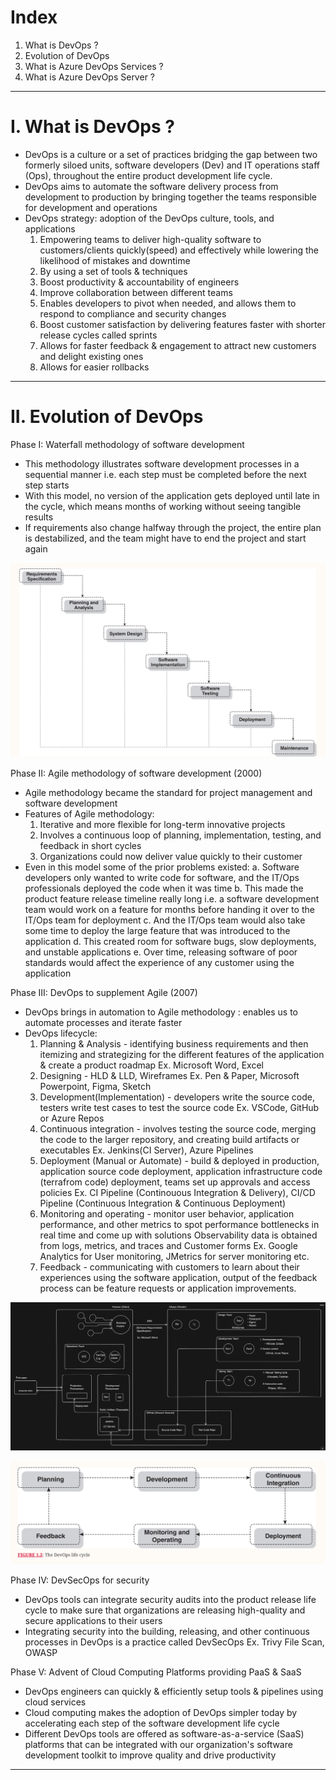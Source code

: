 # Index
1. What is DevOps ?
2. Evolution of DevOps
3. What is Azure DevOps Services ?
4. What is Azure DevOps Server ?
-------------------------------------------------------------------------------------------------------------------------------------------------------------------------------------------------------------------------------------------------------------------------------------------------------
# I. What is DevOps ?
 - DevOps is a culture or a set of practices bridging the gap between two formerly siloed units, software developers (Dev) and IT operations staff (Ops), throughout the entire product development life cycle.
 - DevOps aims to automate the software delivery process from development to production by bringing together the teams responsible for development and operations
 - DevOps strategy: adoption of the DevOps culture, tools, and applications
    1. Empowering teams to deliver high-quality software to customers/clients quickly(speed) and effectively while lowering the likelihood of mistakes and downtime
    2. By using a set of tools & techniques
    3. Boost productivity & accountability of engineers
    4. Improve collaboration between different teams
    5. Enables developers to pivot when needed, and allows them  to respond to compliance and security changes
    6. Boost customer satisfaction by delivering features faster with shorter release cycles called sprints
    7. Allows for faster feedback & engagement to attract new customers and delight existing ones
    8. Allows for easier rollbacks       

-------------------------------------------------------------------------------------------------------------------------------------------------------------------------------------------------------------------------------------------------------------------------------------------------------
# II. Evolution of DevOps
Phase I: Waterfall methodology of software development
 - This methodology illustrates software development processes in a sequential manner i.e. each step must be completed before the next step starts
 - With this model, no version of the application gets deployed until late in the cycle, which means months of working without seeing tangible results
 - If requirements also change halfway through the project, the entire plan is destabilized, and the team might have to end the project and start again
   
![Software Development Lifecycle](../assets/sdlc-base.png)


Phase II: Agile methodology of software development (2000)
 - Agile methodology became the standard for project management and software development
 - Features of Agile methodology:
    1. Iterative and more flexible for long-term innovative projects
    2. Involves a continuous loop of planning, implementation, testing, and feedback in short cycles
    3. Organizations could now deliver value quickly to their customer
 - Even in this model some of the prior problems existed:
    a. Software developers only wanted to write code for software, and the IT/Ops professionals deployed the code when it was time
    b. This made the product feature release timeline really long i.e. a software development team would work on a feature for months before handing it over to the IT/Ops team for deployment
    c. And the IT/Ops team would also take some time to deploy the large feature that was introduced to the application
    d. This created room for software bugs, slow deployments, and unstable applications
    e. Over time, releasing software of poor standards would affect the experience of any customer using the application
 
 
Phase III: DevOps to supplement Agile (2007)
 - DevOps brings in automation to Agile methodology : enables us to automate processes and iterate faster
 - DevOps lifecycle:
    1. Planning & Analysis              - identifying business requirements and then itemizing and strategizing for the different features of the application & create a product roadmap  Ex. Microsoft Word, Excel
    2. Designing                        - HLD & LLD, Wireframes  Ex. Pen & Paper, Microsoft Powerpoint, Figma, Sketch 
    3. Development(Implementation)      - developers write the source code, testers write test cases to test the source code  Ex. VSCode, GitHub or Azure Repos
    4. Continuous integration           - involves testing the source code, merging the code to the larger repository, and creating build artifacts or executables  Ex. Jenkins(CI Server), Azure Pipelines
    5. Deployment (Manual or Automate)  - build & deployed in production, application source code deployment, application infrastructure code (terrafrom code) deployment, teams set up approvals and access policies
                                          Ex. CI Pipeline (Continouous Integration & Delivery), CI/CD Pipeline  (Continuous Integration & Continuous Deployment)
    6. Monitoring and operating         - monitor user behavior, application performance, and other metrics to spot performance bottlenecks in real time and come up with solutions
                                          Observability data is obtained from logs, metrics, and traces and Customer forms
                                          Ex. Google Analytics for User monitoring, JMetrics for server monitoring etc.
    8. Feedback                         - communicating with customers to learn about their experiences using the software application, output of the feedback process can be feature requests or application improvements.
  
![Detailed roles of Teams in DevOps](../assets/team-devops-roles.png)  

![](../assets/devops-lifecycle.png)

Phase IV: DevSecOps for security
 - DevOps tools can integrate security audits into the product release life cycle to make sure that organizations are releasing high-quality and secure applications to their users
 - Integrating security into the building, releasing, and other continuous processes in DevOps is a practice called DevSecOps
   Ex. Trivy File Scan, OWASP

Phase V: Advent of Cloud Computing Platforms providing PaaS & SaaS
 - DevOps engineers can quickly & efficiently setup tools & pipelines using cloud services
 - Cloud computing makes the adoption of DevOps simpler today by accelerating each step of the software development life cycle
 - Different DevOps tools are offered as software-as-a-service (SaaS) platforms that can be integrated with our organization's software development toolkit to improve quality and drive productivity
   
-------------------------------------------------------------------------------------------------------------------------------------------------------------------------------------------------------------------------------------------------------------------------------------------------------

